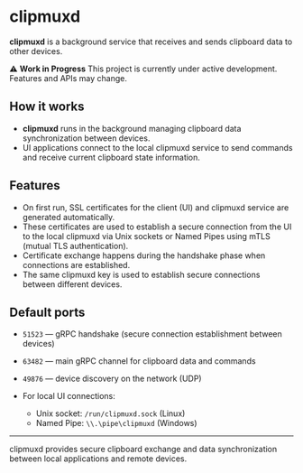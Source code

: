 # clipmuxd

**clipmuxd** is a background service that receives and sends clipboard data to other devices.

⚠️ **Work in Progress**
This project is currently under active development. Features and APIs may change.

## How it works

- **clipmuxd** runs in the background managing clipboard data synchronization between devices.
- UI applications connect to the local clipmuxd service to send commands and receive current clipboard state information.

## Features

- On first run, SSL certificates for the client (UI) and clipmuxd service are generated automatically.
- These certificates are used to establish a secure connection from the UI to the local clipmuxd via Unix sockets or Named Pipes using mTLS (mutual TLS authentication).
- Certificate exchange happens during the handshake phase when connections are established.
- The same clipmuxd key is used to establish secure connections between different devices.

## Default ports

- `51523` — gRPC handshake (secure connection establishment between devices)
- `63482` — main gRPC channel for clipboard data and commands
- `49876` — device discovery on the network (UDP)

- For local UI connections:
  - Unix socket: `/run/clipmuxd.sock` (Linux)
  - Named Pipe: `\\.\pipe\clipmuxd` (Windows)

---

clipmuxd provides secure clipboard exchange and data synchronization between local applications and remote devices.

